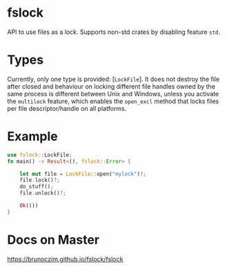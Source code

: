 # fslock

API to use files as a lock. Supports non-std crates by disabling feature
`std`.

# Types
Currently, only one type is provided: [`LockFile`]. It does not destroy the
file after closed and behaviour on locking different file handles owned by
the same process is different between Unix and Windows, unless you activate the
`multilock` feature, which enables the `open_excl` method that locks files per
file descriptor/handle on all platforms.

# Example
```rust
use fslock::LockFile;
fn main() -> Result<(), fslock::Error> {

    let mut file = LockFile::open("mylock")?;
    file.lock()?;
    do_stuff();
    file.unlock()?;

    Ok(())
}
```

# Docs on Master

https://brunoczim.github.io/fslock/fslock
